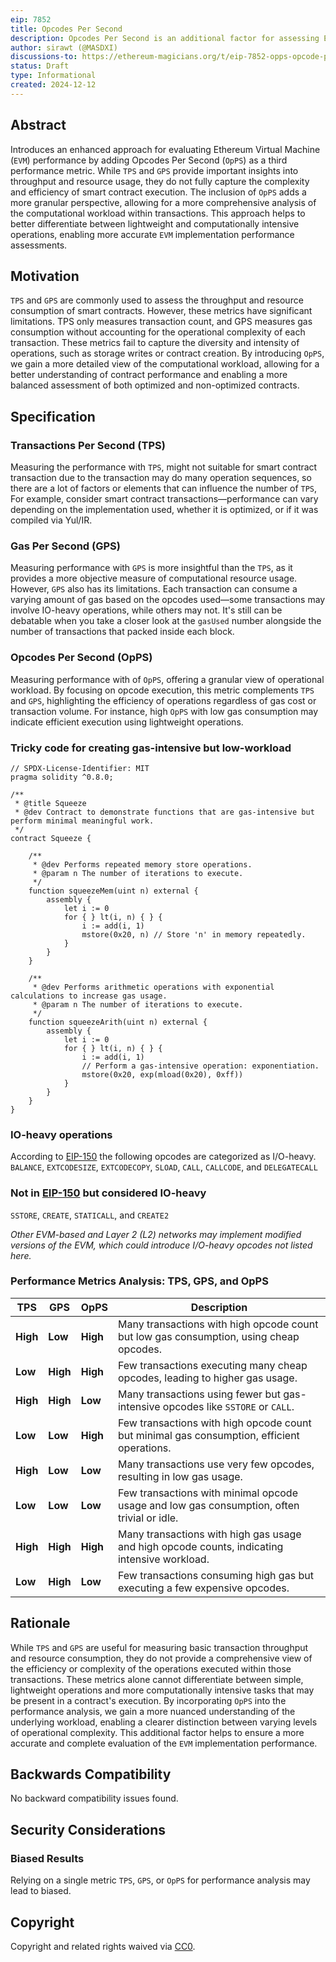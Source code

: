 ```yaml
---
eip: 7852
title: Opcodes Per Second
description: Opcodes Per Second is an additional factor for assessing EVM implementation performance.
author: sirawt (@MASDXI)
discussions-to: https://ethereum-magicians.org/t/eip-7852-opps-opcode-per-second/22179
status: Draft
type: Informational
created: 2024-12-12
---
```


## Abstract

Introduces an enhanced approach for evaluating Ethereum Virtual Machine (`EVM`) performance by adding Opcodes Per Second (`OpPS`) as a third performance metric. While `TPS` and `GPS` provide important insights into throughput and resource usage, they do not fully capture the complexity and efficiency of smart contract execution. The inclusion of `OpPS` adds a more granular perspective, allowing for a more comprehensive analysis of the computational workload within transactions. This approach helps to better differentiate between lightweight and computationally intensive operations, enabling more accurate `EVM` implementation performance assessments.

## Motivation

`TPS` and `GPS` are commonly used to assess the throughput and resource consumption of smart contracts. However, these metrics have significant limitations. TPS only measures transaction count, and GPS measures gas consumption without accounting for the operational complexity of each transaction. These metrics fail to capture the diversity and intensity of operations, such as storage writes or contract creation. By introducing `OpPS`, we gain a more detailed view of the computational workload, allowing for a better understanding of contract performance and enabling a more balanced assessment of both optimized and non-optimized contracts.

## Specification

### Transactions Per Second (TPS)

Measuring the performance with `TPS`, might not suitable for smart contract transaction due to the transaction may do many operation sequences, so there are a lot of factors or elements that can influence the number of `TPS`, For example, consider smart contract transactions—performance can vary depending on the implementation used, whether it is optimized, or if it was compiled via Yul/IR.

### Gas Per Second (GPS)

Measuring performance with `GPS` is more insightful than the `TPS`, as it provides a more objective measure of computational resource usage.
However, `GPS` also has its limitations. Each transaction can consume a varying amount of gas based on the opcodes used—some transactions may involve IO-heavy operations, while others may not. It's still can be debatable when you take a closer look at the `gasUsed` number alongside the number of transactions that packed inside each block.

### Opcodes Per Second (OpPS)

Measuring performance with of `OpPS`, offering a granular view of operational workload. By focusing on opcode execution, this metric complements `TPS` and `GPS`, highlighting the efficiency of operations regardless of gas cost or transaction volume. For instance, high `OpPS` with low gas consumption may indicate efficient execution using lightweight operations.

### Tricky code for creating gas-intensive but low-workload

``` Solidity
// SPDX-License-Identifier: MIT
pragma solidity ^0.8.0;

/**
 * @title Squeeze
 * @dev Contract to demonstrate functions that are gas-intensive but perform minimal meaningful work.
 */
contract Squeeze {

    /**
     * @dev Performs repeated memory store operations.
     * @param n The number of iterations to execute.
     */
    function squeezeMem(uint n) external {
        assembly {
            let i := 0
            for { } lt(i, n) { } {
                i := add(i, 1)
                mstore(0x20, n) // Store 'n' in memory repeatedly.
            }
        }
    }

    /**
     * @dev Performs arithmetic operations with exponential calculations to increase gas usage.
     * @param n The number of iterations to execute.
     */
    function squeezeArith(uint n) external {
        assembly {
            let i := 0
            for { } lt(i, n) { } {
                i := add(i, 1)
                // Perform a gas-intensive operation: exponentiation.
                mstore(0x20, exp(mload(0x20), 0xff))
            }
        }
    }
}
```

### IO-heavy operations  

According to [EIP-150](./eip-150.md) the following opcodes are categorized as I/O-heavy.  
`BALANCE`, `EXTCODESIZE`, `EXTCODECOPY`, `SLOAD`, `CALL`, `CALLCODE`, and `DELEGATECALL`

### Not in [EIP-150](./eip-150.md) but considered IO-heavy

`SSTORE`, `CREATE`, `STATICALL`, and `CREATE2`  

*Other EVM-based and Layer 2 (L2) networks may implement modified versions of the EVM, which could introduce I/O-heavy opcodes not listed here.*

### Performance Metrics Analysis: TPS, GPS, and OpPS

| **TPS**  | **GPS**  | **OpPS** | **Description**                                                                              |
| -------- | -------- | -------- | -------------------------------------------------------------------------------------------- |
| **High** | **Low**  | **High** | Many transactions with high opcode count but low gas consumption, using cheap opcodes.       |
| **Low**  | **High** | **High** | Few transactions executing many cheap opcodes, leading to higher gas usage.                  |
| **High** | **High** | **Low**  | Many transactions using fewer but gas-intensive opcodes like `SSTORE` or `CALL`.             |
| **Low**  | **Low**  | **High** | Few transactions with high opcode count but minimal gas consumption, efficient operations.   |
| **High** | **Low**  | **Low**  | Many transactions use very few opcodes, resulting in low gas usage.                          |
| **Low**  | **Low**  | **Low**  | Few transactions with minimal opcode usage and low gas consumption, often trivial or idle.   |
| **High** | **High** | **High** | Many transactions with high gas usage and high opcode counts, indicating intensive workload. |
| **Low**  | **High** | **Low**  | Few transactions consuming high gas but executing a few expensive opcodes.                   |

## Rationale

While `TPS` and `GPS` are useful for measuring basic transaction throughput and resource consumption, they do not provide a comprehensive view of the efficiency or complexity of the operations executed within those transactions. These metrics alone cannot differentiate between simple, lightweight operations and more computationally intensive tasks that may be present in a contract's execution. By incorporating `OpPS` into the performance analysis, we gain a more nuanced understanding of the underlying workload, enabling a clearer distinction between varying levels of operational complexity. This additional factor helps to ensure a more accurate and complete evaluation of the `EVM` implementation performance.  

## Backwards Compatibility  

No backward compatibility issues found.  

## Security Considerations 

### Biased Results

Relying on a single metric `TPS`, `GPS`, or `OpPS` for performance analysis may lead to biased.  

## Copyright

Copyright and related rights waived via [CC0](../LICENSE.md).

